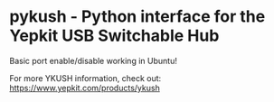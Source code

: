 # pykush - Python interface for the Yepkit USB Switchable Hub

Basic port enable/disable working in Ubuntu!

For more YKUSH information, check out: https://www.yepkit.com/products/ykush
